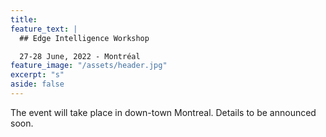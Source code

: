 ```yaml
---
title: 
feature_text: |
  ## Edge Intelligence Workshop 

  27-28 June, 2022 - Montréal
feature_image: "/assets/header.jpg"
excerpt: "s"
aside: false
---
```


The event will take place in down-town Montreal. Details to be announced soon.

<!-- The event will take place at Centre Mont-royal. (2200 Mansfield St)


### Venue Map

{% include map.html id="1vg7Z-fsGrSwoFs22b4LVtjwhbM4ZWDcf" title="Venue" %} -->
